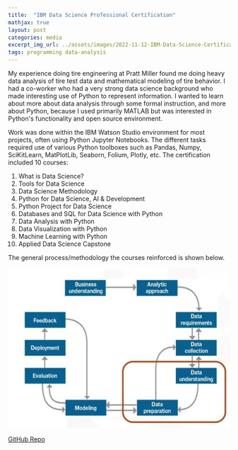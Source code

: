 ```yaml
---
title:  "IBM Data Science Professional Certification"
mathjax: true
layout: post
categories: media
excerpt_img_url: ../assets/images/2022-11-12-IBM-Data-Science-Certification/Data_Science_Methodology.jpg
tags: programming data-analysis
---
```


My experience doing tire engineering at Pratt Miller found me doing heavy data analysis of tire test data and mathematical modeling of tire behavior. I had a co-worker who had a very strong data science background who made interesting use of Python to represent information. I wanted to learn about more about data analysis through some formal instruction, and more about Python, because I used primarily MATLAB but was interested in Python's functionality and open source environment.

Work was done within the IBM Watson Studio environment for most projects, often using Python Jupyter Notebooks. The different tasks required use of various Python toolboxes such as Pandas, Numpy, SciKitLearn, MatPlotLib, Seaborn, Folium, Plotly, etc. The certification included 10 courses:

1. What is Data Science? 
2. Tools for Data Science
3. Data Science Methodology
4. Python for Data Science, AI & Development
5. Python Project for Data Science
6. Databases and SQL for Data Science with Python
7. Data Analysis with Python
8. Data Visualization with Python
9. Machine Learning with Python
10. Applied Data Science Capstone

The general process/methodology the courses reinforced is shown below.

![1](/assets/images/2022-11-12-IBM-Data-Science-Certification/Data_Science_Methodology.jpg)

[GitHub Repo](https://github.com/orion-miller/IBM-Data-Science)
